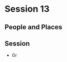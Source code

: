 # Session 13
## People and Places
## Session
* Gr
<!--stackedit_data:
eyJoaXN0b3J5IjpbLTEzNDUzODM0MDgsLTExOTEzNjExMDNdfQ
==
-->